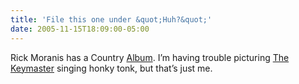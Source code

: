 ```yaml
---
title: 'File this one under &quot;Huh?&quot;'
date: 2005-11-15T18:09:00-05:00
---
```

Rick Moranis has a Country [Album](http://www.rickmoranis.com/default.aspx "The Agoraphobic Cowboy"). I&#8217;m having trouble picturing [The Keymaster](http://en.wikipedia.org/wiki/Rick_Moranis) singing honky tonk, but that&#8217;s just me.
